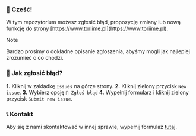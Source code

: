 ### 👋 Cześć!

W tym repozytorium możesz zgłosić błąd, propozycję zmiany lub nową funkcję do strony [https://www.toriime.pl](https://www.toriime.pl).

> [!NOTE]
> Bardzo prosimy o dokładne opisanie zgłoszenia, abyśmy mogli jak najlepiej zrozumieć o co chodzi.

### 📝 Jak zgłosić błąd?

**1.** Kliknij w zakładkę `Issues` na górze strony.
**2.** Kliknij zielony przycisk `New issue`.
**3.** Wybierz opcję `🐛 Zgłoś błąd`
**4.** Wypełnij formularz i kliknij zielony przycisk `Submit new issue`.

### 📞 Kontakt

Aby się z nami skontaktować w innej sprawie, wypełnij formulaż [tutaj](https://www.toriime.pl/contact).
